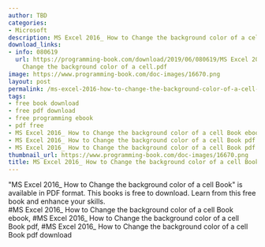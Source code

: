 ```yaml
---
author: TBD
categories:
- Microsoft
description: MS Excel 2016_ How to Change the background color of a cell Book
download_links:
- info: 080619
  url: https://programming-book.com/download/2019/06/080619/MS Excel 2016_ How to
    Change the background color of a cell.pdf
image: https://www.programming-book.com/doc-images/16670.png
layout: post
permalink: /ms-excel-2016-how-to-change-the-background-color-of-a-cell-book.html
tags:
- free book download
- free pdf download
- free programming ebook
- pdf free
- MS Excel 2016_ How to Change the background color of a cell Book ebook
- MS Excel 2016_ How to Change the background color of a cell Book pdf
- MS Excel 2016_ How to Change the background color of a cell Book pdf download
thumbnail_url: https://www.programming-book.com/doc-images/16670.png
title: MS Excel 2016_ How to Change the background color of a cell Book
---
```


 
<div class="item-desc text-justify">
  "MS Excel 2016_ How to Change the background color of a cell Book" is available in PDF format. This books is free to download. Learn from this free book and enhance your skills.
  <br>
  #MS Excel 2016_ How to Change the background color of a cell Book ebook, #MS Excel 2016_ How to Change the background color of a cell Book pdf, #MS Excel 2016_ How to Change the background color of a cell Book pdf download
</div>